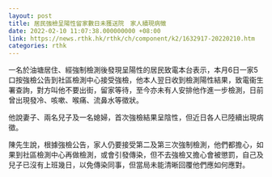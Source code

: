 ```yaml
---
layout: post
title: 居民強檢呈陽性留家數日未獲送院　家人續現病徵　　
date: 2022-02-10 11:07:38.000000000 +08:00
link: https://news.rthk.hk/rthk/ch/component/k2/1632917-20220210.htm
categories: rthk
---
```


一名於油塘居住、經強制檢測後發現呈陽性的居民致電本台表示，本月6日一家5口按強檢公告到社區檢測中心接受強檢，他本人翌日收到檢測陽性結果，致電衞生署查詢，對方叫他不要出街，留家等待，至今亦未有人安排他作進一步檢測，日前曾出現發冷、咳嗽、喉痛、流鼻水等徵狀。

他說妻子、兩名兒子及一名媳婦，首次強檢結果呈陰性，但近日各人已陸續出現病徵。

陳先生說，根據強檢公告，家人仍要接受第二及第三次強制檢測，他們都擔心，如果到社區檢測中心再做檢測，或會引發傳染，但不去強檢又擔心會被懲罰，自己及兒子已沒有上班幾日，以免傳染同事，但當局未能清晰回覆他們應如何應對。
